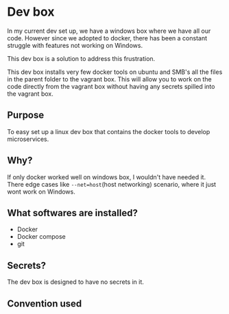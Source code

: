 # Dev box
In my current dev set up, we have a windows box where we have all our code. 
However since we adopted to docker, there has been a constant struggle with features not working on Windows.

This dev box is a solution to address this frustration.

This dev box installs very few docker tools on ubuntu and SMB's all the files in the parent folder to the vagrant box.
This will allow you to work on the code directly from the vagrant box without having any secrets spilled into the vagrant box.

## Purpose
To easy set up a linux dev box that contains the docker tools to develop microservices.

## Why?
If only docker worked well on windows box, I wouldn't have needed it. There edge cases like `--net=host`(host networking) scenario, where it just wont work on Windows.

## What softwares are installed?
- Docker
- Docker compose
- git

## Secrets?
The dev box is designed to have no secrets in it.

## Convention used

